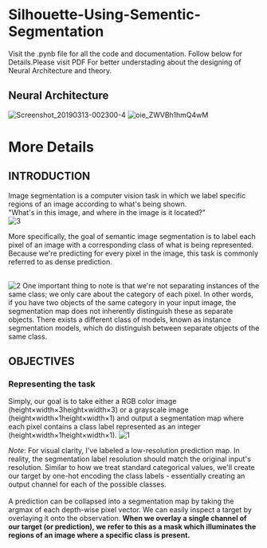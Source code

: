 # Silhouette-Using-Sementic-Segmentation
Visit the .pynb file for all the code and documentation.
Follow below for Details.Please visit PDF For better understading about the designing of Neural Architecture and theory.
## Neural Architecture
![Screenshot_20190313-002300-4](https://user-images.githubusercontent.com/40520042/64706513-34c2a100-d4cf-11e9-9482-e1f968ba9acc.jpg)
![oie_ZWVBh1hmQ4wM](https://user-images.githubusercontent.com/40520042/64707427-9afbf380-d4d0-11e9-8434-a0f3604d2a25.jpg)

# More Details
## INTRODUCTION
Image segmentation is a computer vision task in which we label specific regions of an image according to what's being shown. <br/>
"What's in this image, and where in the image is it located?"<br/>
![3](https://user-images.githubusercontent.com/40520042/65755466-c584b800-e130-11e9-896a-e71273aed318.jpg)

More specifically, the goal of semantic image segmentation is to label each pixel of an image with a corresponding class of what is being represented. Because we're predicting for every pixel in the image, this task is commonly referred to as dense prediction.
<br/><br/>

![2](https://user-images.githubusercontent.com/40520042/65755468-c584b800-e130-11e9-9617-0a6e0f31a807.jpg)
One important thing to note is that we're not separating instances of the same class; we only care about the category of each pixel. In other words, if you have two objects of the same category in your input image, the segmentation map does not inherently distinguish these as separate objects. There exists a different class of models, known as instance segmentation models, which do distinguish between separate objects of the same class.

## OBJECTIVES
### Representing the task
Simply, our goal is to take either a RGB color image (height×width×3height×width×3) or a grayscale image (height×width×1height×width×1) and output a segmentation map where each pixel contains a class label represented as an integer (height×width×1height×width×1).
![1](https://user-images.githubusercontent.com/40520042/65755467-c584b800-e130-11e9-8611-98a9fe453fc6.jpg)

<i>Note</i>: For visual clarity, I've labeled a low-resolution prediction map. In reality, the segmentation label resolution should match the original input's resolution.
Similar to how we treat standard categorical values, we'll create our target by one-hot encoding the class labels - essentially creating an output channel for each of the possible classes.
<br/><br/>
A prediction can be collapsed into a segmentation map by taking the argmax of each depth-wise pixel vector.
We can easily inspect a target by overlaying it onto the observation.
<b> When we overlay a single channel of our target (or prediction), we refer to this as a mask which illuminates the regions of an image where a specific class is present.</b>





